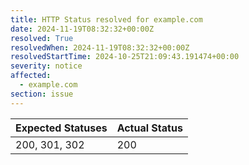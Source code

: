 ```yaml
---
title: HTTP Status resolved for example.com
date: 2024-11-19T08:32:32+00:00Z
resolved: True
resolvedWhen: 2024-11-19T08:32:32+00:00Z
resolvedStartTime: 2024-10-25T21:09:43.191474+00:00
severity: notice
affected:
  - example.com
section: issue
---
```


| Expected Statuses | Actual Status  |
|-------------------|----------------|
| 200, 301, 302 | 200 |
